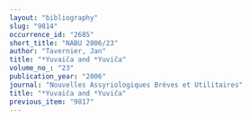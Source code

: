 ```yaml
---
layout: "bibliography"
slug: "9814"
occurrence_id: "2685"
short_title: "NABU 2006/23"
author: "Tavernier, Jan"
title: "*Yuvaiča and *Yuviča"
volume_no_: "23"
publication_year: "2006"
journal: "Nouvelles Assyriologiques Brèves et Utilitaires"
title: "*Yuvaiča and *Yuviča"
previous_item: "9817"
---
```

